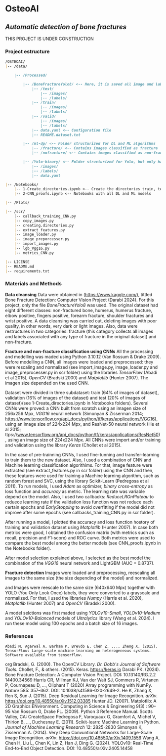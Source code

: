 # **OsteoAI**
## *Automatic detection of bone fractures*

THIS PROJECT IS UNDER CONSTRUCTION

### **Project estructure**
``` markdown
/OSTEOAI/
|-- /data/

    |-- /Processed/ 

        |-- /BoneFractureYolo8/ <-- Here, it is saved all image and labels after quality screening but maintaining the original labels of the dataset (8 categories)
            |-- /test/
                |-- /images/
                |-- /labels/
            |-- /train/
                |-- /images/
                |-- /labels/
            |-- /valid/
                |-- /images/
                |-- /labels/
            |-- data.yaml <-- Configuration file
            |-- README.dataset.txt

        |-- /ml-dp/ <-- Folder structurized for DL and ML algorithms
            |-- /fracture/ <-- Contains images classified as fracture
            |-- /nofracture/ <-- Contains images classified as non-fracture

        |-- /Yolo-binary/ <-- Folder structurized for Yolo, but only has 2 categories (fractuve vs. non-fracture)
            |-- /images/
            |-- /labels/
            |-- data.yaml

|-- /Notebooks/
    |-- 1-Create_directories.ipynb <-- Create the directories train, test and valid in the folder /ml-dp/
    |-- 2-CNN_proofs.ipynb <-- Notebooks with all DL and ML models

|-- /Plots/

|-- /scr/
    │-- callback_training_CNN.py
    |-- copy_images.py
    |-- creating.directories.py
    |-- extract_features.py
    |-- image_loader.py
    |-- image_preporcesser.py
    |-- import_images.py
    |-- lgb_Vgg16.py
    |-- metrics_CNN.py

|-- LICENSE
|-- README.md
|-- requirements.txt
```


### **Materials and Methods**
**Data cleansing**
Data were obtained in (https://www.kaggle.com/), tittled Bone Fracture Detection: Computer Vision Project (Darabi 2024). For this project, only the file *BoneFractureYolo8* was used. The original dataset had eight different classes: non-fractured bone, humerus, humerus fracture, elbow positive, fingers positive, forearm fracture, shoulder fractures and wrist positive. A data cleansing was carried out, deleting images with poor quality, in other words, very dark or light images. Also, data were restructures in two categories: fracture (this category collects all images and labels associated with any type of fracture in the original dataset) and non-fracture.

**Fracture and non-fracture classification using CNNs**
All the processing and modelling was maded using Python 3.10.12 (Van Rossum & Drake 2009). Before modelling a CNN, all images were loaded and preprocessed: they were rescaling and normalized (see import_image.py, image_loader.py and image_preprocesser.py in scr folder) using the libraries *TensorFlow* (Abadi et al 2015), *OpenCV* (Bradski 2000) and *Matplotlib* (Hunter 2007). The imagen size depended on the used CNN. 

Dataset were divided in three subdataset: train (64% of images of dataset), validation (16% of images of the dataset) and test (20% of images of dataset)(see 1-Create_directories.ipynb in Notebooks folders). Several CNNs were proved: a CNN built from scratch using an imagen size of 256x256 Mpx, *VGG16* neural network (Simonyan & Zisserman 2014; https://www.tensorflow.org/api_docs/python/tf/keras/applications/VGG16), using an image size of 224x224 Mpx, and ResNet-50 neural network (He et al 2015; ttps://www.tensorflow.org/api_docs/python/tf/keras/applications/ResNet50), using an image size of 224x224 Mpx. All CNNs were import and/or training and validation using the library *Keras* (Chollet et al 2015). 

In the case of pre-trainning CNNs, I used fine-tunning and transfer-learning to train them to the new dataset. Also, I used a combination of CNN and Machine learning classification algorithims. For that, image feature were extracted (see extract_features.py in scr folder) using the CNN and then, these features were used for training a Machine learning algorithm, such as random forest and SVC, using the library Scikit-Learn (Pedregosa et al 2011). To run models, I used *Adam* as optimizer, *binary cross-entropy* as loss function and *accuracy* as metric. The learning rate was variable depend on the model. Also, I used two callbacks: *ReduceLROnPlateau* to reduece learning rate if the validation loss function was not reduce each certain epochs and *EarlyStopping* to avoid overfitting if the model did not improve after some epochs (see callbacks_training_CNN.py in scr folder). 

After running a model, I plotted the accuracy and loss function hostory of training and validation dataset using *Matplotlib* (Hunter 2007). In case both metrics were good, I obtained the confusion matrix (with metrics such as recall, precision and F1-score) and ROC curve. Both metrics were used to compare the best model among the better models (see CNN_proofs.ipynb in the Notebooks folder). 

After model selection explained above, I selected as the best model the combination of the *VGG16* neural network and LightGBM (AUC = 0.8737). 

**Fracture detection**
Images were loaded and preprocessing, reescaling all images to the same size (the size depending of the model) and normalized.  

and Images were reescale to the same size (640x640 Mpx) together with YOLO (You Only Look Once) labels, they were converted to a grayscale and normalized. For that, I used the libraries *Numpy* (Harris et al. 2020), *Matplotlib* (Hunter 2007) and *OpenCV* (Bradski 2000).

A model selctions was first maded using *YOLOv10-Small*, *YOLOv10-Medium* and *YOLOv10-Balanced* models of *Ultralytics* library (Wang et al. 2024). I run these model using 100 epochs and a batch size of 16 images. 

### **References**
    Abadi M, Agarwal A, Barham P, Brevdo E, Chen Z, ..., Zheng X. (2015). TensorFlow: Large-scale machine learning on heterogeneous systems. Software available from tensorflow.
org
    Bradski, G. (2000). The OpenCV Library. *Dr. Dobb's Journal of Software Tools*.
    Chollet, F., & others. (2015). Keras. https://keras.io
    Darabi PK. (2024). Bone Fracture Detection: A Computer Vision Project. DOI: 10.13140/RG.2.2 
14400.34569
    Harris CR, Millman KJ, Van der Walt SJ, Gommers R, Virtanen P, Cournapeau D, ..., Oliphant T
(2020) Array programming with NumPy. *Nature* 585: 357–362. DOI: 10.1038/s41586-020-2649-2. 
    He K, Zhang X, Ren S, Sun J. (2015). Deep Residual Learning for Image Recognition. *arXiv*. https://doi.org/10.48550/arXiv.1512.03385
    Hunter JD. (2007). Matplotlib: A 2D Graphics ENvironment. Computing in Science & Engineering 9(3)
: 90–95 Van Rossum G, Drake FL. (2009). Python 3 Reference Manual. Scotts Valley, CA: CreateSpace
    Pedregosa F, Varoquaux G, Gramfort A, Michel V, Thirion B, ..., Duchesnay E. (2011). Scikit-learn: Machine Learning in Python. *Journal of Machine Learning Research* 12:
2825-2830
    Simonyan K, Zisserman A. (2014). Very Deep Convuntional Networks for Large-Scale Image Recognition. *arXiv*. https://doi.org/10.48550/arXiv.1409.1556
    Wang A, Chen H, Liu L, Chen K, Lin Z, Han J, Ding G. (2024). YOLOv10: Real-Time End-to-End 
Object Detection. DOI: 10.48550/arXiv.2405.14458
